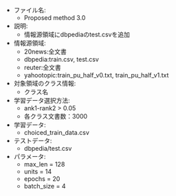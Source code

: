 - ファイル名:
    - Proposed method 3.0
- 説明:
    - 情報源領域にdbpediaのtest.csvを追加
- 情報源領域:
    - 20news:全文書
    - dbpedia:train.csv, test.csv
    - reuter:全文書
    - yahootopic:train_pu_half_v0.txt, train_pu_half_v1.txt
- 対象領域のクラス情報:
    - クラス名
- 学習データ選択方法:
    - ank1-rank2 > 0.05
    - 各クラス文書数：3000
- 学習データ:
    - choiced_train_data.csv
- テストデータ:
    - dbpedia/test.csv
- パラメータ:
    - max_len = 128
    - units = 14
    - epochs = 20
    - batch_size = 4
